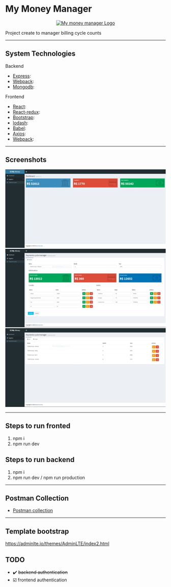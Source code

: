 # My Money Manager

<p align="center">
  <a href="https://github.com/rafacancian/my-money-manager">
    <img width="400px" src="#" alt="My money manager Logo">
  </a>
</p>

Project create to manager billing cycle counts

---

## System Technologies

Backend
- [Express]: 
- [Webpack]: 
- [Mongodb]:

Frontend
- [React]: 
- [React-redux]: 
- [Bootstrap]: 
- [lodash]: 
- [Babel]:
- [Axios]: 
- [Webpack]: 

---

## Screenshots 
![](https://github.com/rafacancian/my-money-manager/blob/main/pictures/dashboard.JPG)
![](https://github.com/rafacancian/my-money-manager/blob/main/pictures/billingCycleForm.JPG)
![](https://github.com/rafacancian/my-money-manager/blob/main/pictures/billingCycleList.JPG)

---

## Steps to run fronted
1. npm i
2. npm run dev

## Steps to run backend
1. npm i
2. npm run dev / npm run production

---

## Postman Collection
- [Postman collection][postman-file]

---  

## Template bootstrap
https://adminlte.io/themes/AdminLTE/index2.html

[Express]: https://github.com/rafacancian/
[Webpack]: https://github.com/rafacancian/
[Mongodb]:https://github.com/rafacancian/
[React]: https://github.com/rafacancian/
[React-redux]: https://github.com/rafacancian/
[Bootstrap]: https://github.com/rafacancian/
[lodash]: https://github.com/rafacancian/
[Babel]:https://github.com/rafacancian/
[Axios]: https://github.com/rafacancian/
[postman-file]: https://github.com/rafacancian/my-money-manager/tree/main/postman


## TODO

- :heavy_check_mark: ~~backend authentication~~ 
- :ballot_box_with_check: frontend authentication

